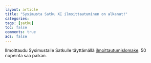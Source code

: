```yaml
---
layout: article 
title: "Sysimusta Satku XI ilmoittautuminen on alkanut!" 
categories: 
tags: [satku]
toc: false 
comments: true 
ads: false 
---
```


Ilmoittaudu Sysimustalle Satkulle täyttämällä
[ilmoittautumislomake](http://www.elisanet.fi/jappemmi/satku-ilmo.htm).
50 nopeinta saa paikan.

